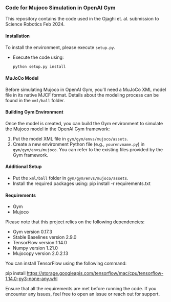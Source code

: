 ### Code for Mujoco Simulation in OpenAI Gym

This repository contains the code used in the Ojaghi et. al. submission to Science Robotics Feb 2024.

#### Installation

To install the environment, please execute `setup.py`.
- Execute the code using:

  ```bash
  python setup.py install

#### MuJoCo Model

Before simulating Mujoco in OpenAI Gym, you'll need a MuJoCo XML model file in its native MJCF format. Details about the modeling process can be found in the `xml/ball` folder.

#### Building Gym Environment

Once the model is created, you can build the Gym environment to simulate the Mujoco model in the OpenAI Gym framework:

1. Put the model XML file in `gym/gym/envs/mujoco/assets`.
2. Create a new environment Python file (e.g., `yourenvname.py`) in `gym/gym/envs/mujoco`.  You can refer to the existing files provided by the Gym framework.

#### Additional Setup

- Put the `xml/ball` folder in `gym/gym/envs/mujoco/assets`.
- Install the required packages using:
pip install -r requirements.txt


#### Requirements

- Gym
- Mujoco

Please note that this project relies on the following dependencies:

- Gym version 0.17.3
- Stable Baselines version 2.9.0
- TensorFlow version 1.14.0
- Numpy version 1.21.0
- Mujocopy version 2.0.2.13


You can install TensorFlow using the following command:

pip install https://storage.googleapis.com/tensorflow/mac/cpu/tensorflow-1.14.0-py3-none-any.whl

Ensure that all the requirements are met before running the code. If you encounter any issues, feel free to open an issue or reach out for support.

